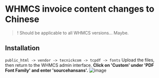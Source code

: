 # WHMCS invoice content changes to Chinese
> ! Should be applicable to all WHMCS versions... Maybe.

## Installation
```public_html -> vendor -> tecnickcom -> tcpdf -> fonts```
Upload the files, then return to the WHMCS admin interface.
**Click on 'Custom' under 'PDF Font Family' and enter 'sourcehansans'.**
![image](https://github.com/MrBandi/whmcs-invoice-chinese-font/assets/66209699/923e446c-0944-465f-b6c1-63c68ac9dbbf)
